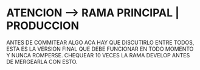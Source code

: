 # ATENCION --> RAMA PRINCIPAL | PRODUCCION
ANTES DE COMMITEAR ALGO ACA HAY QUE DISCUTIRLO ENTRE TODOS, ESTA ES LA VERSION FINAL QUE DEBE FUNCIONAR EN TODO MOMENTO Y NUNCA ROMPERSE. CHEQUEAR 10 VECES LA RAMA DEVELOP ANTES DE MERGEARLA CON ESTO.

